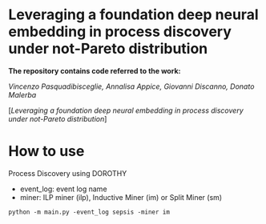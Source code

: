 # Leveraging a foundation deep neural embedding in process discovery under not-Pareto distribution

**The repository contains code referred to the work:**

*Vincenzo Pasquadibisceglie, Annalisa Appice, Giovanni Discanno, Donato Malerba*

[*Leveraging a foundation deep neural embedding in process discovery under not-Pareto distribution*]

# How to use
Process Discovery using DOROTHY
- event_log: event log name
- miner: ILP miner (ilp), Inductive Miner (im) or Split Miner (sm)

```
python -m main.py -event_log sepsis -miner im
```
